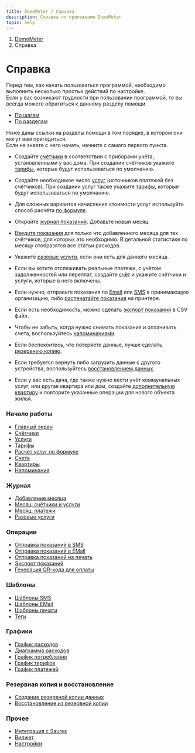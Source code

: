 ```yaml
---
title: DomoMeter / Справка
description: Справка по приложению DomoMeter
topic: help
---
```


<ol class="breadcrumb pull-right">
  <li><a href="/">DomoMeter</a></li>
  <li class="active">Справка</li>
</ol>

# Справка

Перед тем, как начать пользоваться программой, необходимо выполнить несколько простых действий по настройке.  
Если у вас возникают трудности при пользовании программой, то вы всегда можете обратиться к данному разделу помощи.  

<ul id="tabs-help" class="nav nav-tabs" role="tablist">
<li role="presentation" class="active"><a href="#by-steps" aria-controls="by-steps" role="tab" data-toggle="tab">По шагам</a></li>
<li role="presentation"><a href="#by-topics" aria-controls="by-steps" role="tab" data-toggle="tab">По разделам</a></li>
</ul>

<div class="tab-content">
<div role="tabpanel" class="tab-pane active fade in" id="by-steps" markdown="1">

Ниже даны ссылки на разделы помощи в том порядке, в котором они могут вам пригодиться.  
Если не знаете с чего начать, начните с самого первого пункта.

* Создайте [счётчики](/help/counters) в соответствии с приборами учёта, установленными у вас дома. При создании счётчиков укажите [тарифы](/help/tariffs), которые будут использоваться по умолчанию.  

* Создайте необходимое число [услуг](/help/services) (источников платежей без счётчиков). При создании услуг также укажите [тарифы](/help/tariffs), которые будут использоваться по умолчанию.  

* Для сложных вариантов начисления стоимости услуг используйте способ расчёта [по формуле](/help/formula).  

* Откройте [журнал показаний](/help/journal). Добавьте новый месяц.  

* [Введите показания](/help/readings) для только что добавленного месяца для тех счётчиков, для которых это необходимо. В детальной статистике по месяцу отобразятся все статьи расходов.

* Укажите [разовые услуги](/help/singles), если они есть для данного месяца.

* Если вы хотите отслеживать реальные платежи, с учётом задолженностей или переплат, создайте [счёт](/help/bills) и укажите счётчики и услуги, которые в него включены.

* Если нужно, отправьте показания по [Email](/help/send-email) или [SMS](/help/send-sms) в принимающую организацию, либо [распечатайте показания](/help/printing) на принтере.

* Если есть необходимость, можно сделать [экспорт показаний](/help/export) в CSV файл.

* Чтобы не забыть, когда нужно снимать показания и оплачивать счета, воспользуйтесь [напоминаниями](/help/reminders).

* Если беспокоитесь, что потеряете данные, лучше сделать [резервную копию](/help/backup).

* Если требуется вернуть либо загрузить данные с другого устройства, воспользуйтесь [восстановлением данных](/help/restore).

* Если у вас есть дача, где также нужно вести учёт коммунальных услуг, или другая квартира или дом, создайте [дополнительную квартиру](/help/houses) и повторите указанные операции для нового объекта жилья.

</div>
    <div role="tabpanel" class="tab-pane fade" id="by-topics" markdown="1">

### Начало работы
  * [Главный экран](/help/mainscreen)
  * [Счётчики](/help/counters)
  * [Услуги](/help/services)
  * [Тарифы](/help/tariffs)
  * [Расчёт услуг по формуле](/help/formula)
  * [Счета](/help/bills)
  * [Квартиры](/help/houses)
  * [Напоминания](/help/reminders)
  
### Журнал
  * [Добавление месяца](/help/journal)
  * [Месяц: счётчики и услуги](/help/readings)
  * [Месяц: платежи](/help/payments)
  * [Разовые услуги](/help/singles)
  
### Операции
  * [Отправка показаний в SMS](/help/send-sms)
  * [Отправка показаний в EMail](/help/send-email)
  * [Отправка показаний на печать](/help/printing)
  * [Экспорт показаний](/help/export)
  * [Генерация QR-кода для оплаты](/help/qrcode)
   
### Шаблоны
  * [Шаблоны SMS](/help/sms-templates)
  * [Шаблоны EMail](/help/email-templates)
  * [Шаблоны печати](/help/printing-templates)
  * [Теги](/help/tags)
 
### Графики
  * [График расходов](/help/charts-expenses-history)
  * [Диаграмма расходов](/help/charts-expenses-monthly)
  * [График потребления](/help/charts-consumption)
  * [График тарифов](/help/charts-tariffs)
  * [График платежей](/help/charts-payments) 
 
### Резервная копия и восстановление
  * [Создание резервной копии данных](/help/backup)
  * [Восстановление из резервной копии](/help/restore)
  
### Прочее
  * [Интеграция с Saures](/help/saures)
  * [Виджет](/help/widget)
  * [Настройки](/help/settings)
  
</div>
</div>

<br><br>

<script type="text/javascript">
	$(document).ready(function() {
		$('a[data-toggle="tab"]').on('show.bs.tab', function(e) {
			localStorage.setItem('activeTab', $(e.target).attr('href'));
		});
		var activeTab = localStorage.getItem('activeTab');
		if (activeTab) {
		   $('#tabs-help a[href="' + activeTab + '"]').tab('show');
		}
	});
</script>